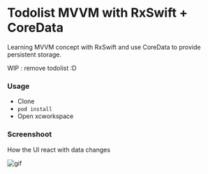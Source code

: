 # Todolist MVVM with RxSwift + CoreData

Learning MVVM concept with RxSwift and use CoreData to provide persistent storage.

WIP : remove todolist :D

### Usage

* Clone
* `pod install`
* Open xcworkspace

### Screenshoot

How the UI react with data changes

![gif](https://media.giphy.com/media/xUA7aR36gj8Msq1oeA/giphy.gif)